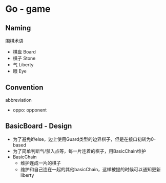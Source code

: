 # Go - game

## Naming

围棋术语
- 棋盘 Board
- 棋子 Stone
- 气 Liberty
- 眼 Eye

## Convention
abbreviation
 - oppo: opponent
 
## BasicBoard - Design
- 为了避免if/else，边上使用Guard类型的边界棋子，但是在接口初转为0-based
- 为了简单判断气/禁入点等，每一片连着的棋子，用BasicChain维护
- BasicChain
  - 维护连成一片的棋子
  - 维护和自己连在一起的其他basicChain，这样被提的时候可以通知更新liberty